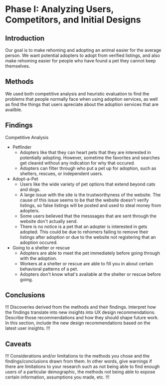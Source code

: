 # Phase I: Analyzing Users, Competitors, and Initial Designs

## Introduction

Our goal is to make rehoming and adopting an animal easier for the average person. We want potential adopters to adopt from verified listings, and also make rehoming easier for people who have found a pet they cannot keep themselves.

## Methods

We used both competitive analysis and heuristic evaluation to find the problems that people normally face when using adoption services, as well as find the things that users apreciate about the adoption services that are availble.

## Findings

Competitive Analysis
- Petfinder
  - Adopters like that they can heart pets that they are interested in potentially adopting. However, sometime the favorites and searches get cleared without any indication for why that occured.
  - Adopters can filter through who put a pet up for adoption, such as shelters, rescues, or independent users.
- Adopt-a-Pet
  - Users like the wide variety of pet options that extend beyond cats and dogs.
  - A large issue with the site is the trustworthyness of the website. The cause of this issue seems to be that the website doesn't verify listings, so false listings will be posted and used to steal money from adopters.
  - Some users believed that the messsages that are sent through the website don't actually send.
  - There is no notice is a pet that an adopter is interested in gets adopted. This could be due to rehomers failing to remove their listings after adoption or due to the website not registering that an adoption occured.
- Going to a shelter or rescue
  - Adopters are able to meet the pet immediately before going through with the adoption.
  - Workers at a shelter or rescue are able to fill you in about certain behavioral patterns of a pet.
  - Adopters don't know what's available at the shelter or rescue before going.

## Conclusions

!!! Discoveries derived from the methods and their findings. Interpret how the findings translate into new insights into UX design recommendations. Describe those recommendations and how they should shape future work. In this section, include the new design recommendations based on the latest user insights. !!!

## Caveats

!!! Considerations and/or limitations to the methods you chose and the findings/conclusions drawn from them. In other words, give warnings if there are limitations to your research such as not being able to find enough users of a particular demographic, the methods not being able to expose certain information, assumptions you made, etc. !!!
